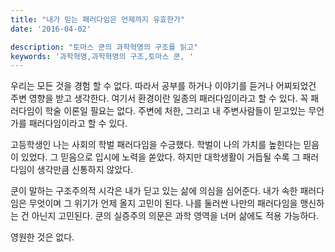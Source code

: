 ```yaml
---
title: "내가 믿는 패러다임은 언제까지 유효한가"
date: '2016-04-02'

description: "토마스 쿤의 과학혁명의 구조를 읽고"
keywords: '과학혁명,과학혁명의 구조,토마스 쿤, '
---
```


우리는 모든 것을 경험 할 수 없다. 따라서 공부를 하거나 이야기를 듣거나 어찌되었건 주변 영향을 받고 생각한다. 여기서 환경이란 일종의 패러다임이라고 할 수 있다. 꼭 패러다임이 학술 이론일 필요는 없다. 주변에 처한, 그리고 내 주변사람들이 믿고있는 무언가를 패러다임이라고 할 수 있다.

고등학생인 나는 사회의 학벌 패러다임을 수긍했다. 학벌이 나의 가치를 높힌다는 믿음이 있었다. 그 믿음으로 입시에 노력을 쏟았다. 하지만 대학생활이 거듭될 수록 그 패러다임이 생각만큼 신통하지 않았다.

쿤이 말하는 구조주의적 시각은  내가 딛고 있는 삶에 의심을 심어준다. 내가 속한 패러다임은 무엇이며 그 위기가 언제 올지 고민이 된다. 나를 둘러싼 나만의 패러다임을 맹신하는 건 아닌지 고민된다. 쿤의 실증주의 의문은 과학 영역을 너머 삶에도 적용 가능하다. 

영원한 것은 없다.